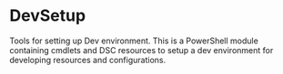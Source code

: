 # DevSetup
Tools for setting up Dev environment. 
This is a PowerShell module containing cmdlets and DSC resources to setup a dev environment for developing resources and configurations.
